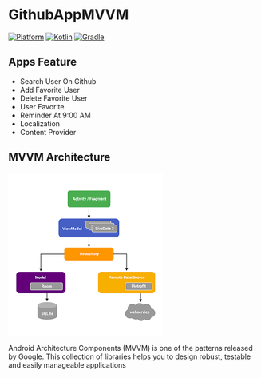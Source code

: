 # GithubAppMVVM
 [![Platform](https://img.shields.io/badge/platform-Android-green.svg)](http://developer.android.com/index.html) [![Kotlin](https://img.shields.io/badge/kotlin-1.4.32-orange.svg)](http://kotlinlang.org) [![Gradle](https://img.shields.io/badge/gradle-4.0.0-%2366DCB8.svg)](https://developer.android.com/studio/releases/gradle-plugin)

## Apps Feature
- Search User On Github
- Add Favorite User
- Delete Favorite User
- User Favorite
- Reminder At 9:00 AM
- Localization
- Content Provider 

## MVVM Architecture 
<p align="left">
    <img src="images/mvvm.png"
        style="margin-right: 20px;"
    />
</p>

Android Architecture Components (MVVM) is one of the patterns released by Google. This collection of libraries helps you to design robust, testable and easily manageable applications
